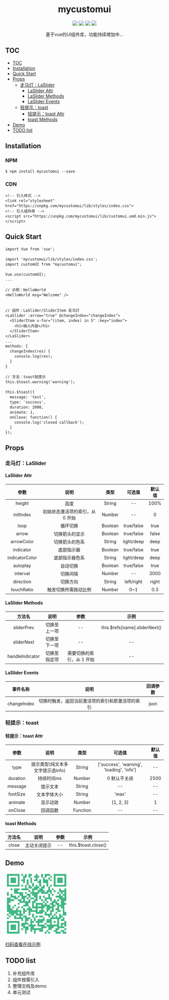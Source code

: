 <!--
[![NPM](https://nodei.co/npm/mycustomui.png?downloads=true&downloadRank=true&stars=true)](https://nodei.co/npm/mycustomui/) -->
<h1 align="center">mycustomui</h1>
<p align="center">
    <a href="https://www.npmjs.com/package/mycustomui"><img src="https://badgen.net/bundlephobia/minzip/mycustomui?color=cyan" /></a>
    <a href="https://www.npmjs.com/package/mycustomui"><img src="https://badgen.net/npm/dependents/mycustomui" /></a>
    <a href="https://www.npmjs.com/package/mycustomui"><img src="https://badgen.net/npm/v/mycustomui" /></a>
    <a href="https://www.npmjs.com/package/mycustomui"><img src="https://badgen.net/badge/license/MIT/blue" /></a>
</p>
<p align="center">
基于vue的UI组件库，功能持续增加中...
</p>

## TOC
<!-- TOC -->

- [TOC](#toc)
- [Installation](#installation)
- [Quick Start](#quick-start)
- [Props](#props)
  - [走马灯：LaSlider](#走马灯laslider)
    - [LaSlider Attr](#laslider-attr)
    - [LaSlider Methods](#laslider-methods)
    - [LaSlider Events](#laslider-events)
  - [轻提示：toast](#轻提示toast)
    - [轻提示：toast Attr](#轻提示toast-attr)
    - [toast Methods](#toast-methods)
- [Demo](#demo)
- [TODO list](#todo-list)

<!-- /TOC -->

## Installation

### NPM
```
$ npm install mycustomui --save

```
### CDN
```
<!-- 引入样式 -->
<link rel="stylesheet" href="https://unpkg.com/mycustomui/lib/styles/index.css">
<!-- 引入组件库 -->
<script src="https://unpkg.com/mycustomui/lib/customui.umd.min.js"></script>
```


## Quick Start
```
import Vue from 'vue';

import 'mycustomui/lib/styles/index.css';
import customUI from "mycustomui";

Vue.use(customUI);
...

// 示例：HelloWorld
<HelloWorld msg="Welcome" />


// 组件：LaSlider/SliderItem 走马灯
<LaSlider :arrow="true" @changeIndex="changeIndex">
  <SliderItem v-for="(item, index) in 5" :key="index">
    <h1>插入内容</h1>
  </SliderItem>
</LaSlider>
...
methods: {
  changeIndex(res) {
    console.log(res);
  }
}

// 方法：toast轻提示
this.$toast.warning('warning');

this.$toast({
  message: 'test',
  type: 'success',
  duration: 2000,
  animate: 1,
  onClose: function() {
    console.log('closed callback');
  }
});

```

## Props

### 走马灯：LaSlider

#### LaSlider Attr
| 参数 | 说明 | 类型 | 可选值 | 默认值 |
| :------:| :------: | :------: | :------: | :------: |
| height | 高度 | String | -- | 100% |
| initIndex | 初始状态激活项的索引，从 0 开始 | Number | -- | 0 |
| loop | 循环切换 | Boolean | true/false | true |
| arrow | 切换箭头的显示 | Boolean | true/false | false |
| arrowColor | 切换箭头的色系 | String | light/deep | deep |
| indicator | 底部指示器 | Boolean | true/false | true |
| indicatorColor | 底部指示器色系 | String | light/deep | deep |
| autoplay | 自动切换 | Boolean | true/false | true |
| interval | 切换间隔 | Number | -- | 3000 |
| direction | 切换方向 | String | left/right | right |
| touchRatio | 触发切换所需拖动比例 | Number | 0~1 | 0.3 |

#### LaSlider Methods
| 方法名 | 说明 | 参数 | 示例 |
| :------:| :------: | :------: | :------: |
| sliderPrev | 	切换至上一项 | -- | this.$refs[name].sliderNext() |
| sliderNext | 	切换至下一项 | -- | -- |
| handleIndicator | 	切换至指定项 | 需要切换的索引，从 1 开始 | -- |

#### LaSlider Events
| 事件名称 | 说明 | 回调参数 |
| :------:| :------: | :------: |
| changeIndex | 切换时触发，返回当前激活项的索引和原激活项的索引 | json |


### 轻提示：toast

#### 轻提示：toast Attr
| 参数 | 说明 | 类型 | 可选值 | 默认值 |
| :------:| :------: | :------: | :------: | :------: |
| type | 提示类型(纯文本多文字提示选info) | String | ['success', 'warning', 'loading', 'info'] | -- |
| duration | 持续时间ms | Number | 0 默认不关闭 | 2500 |
| message | 提示文本 | String | -- | -- |
| fontSize | 文本字体大小 | String | 'max' | -- |
| animate | 显示动效 | Number | [1, 2, 3] | 1 |
| onClose | 回调函数 | Function | -- | -- |

#### toast Methods
| 方法名 | 说明 | 参数 | 示例 |
| :------:| :------: | :------: | :------: |
| close | 主动关闭提示 | -- | this.$toast.close() |


## Demo
<a href="http://132.232.77.14/dist/index.html">
  <img src="./public/demo_link.png" alt="扫码查看在线示例" width="200px" height="200px">
</a>

[扫码查看在线示例](https://github.com/childlabor/customui-demo)

## TODO list
1. 补充组件库
2. 组件按需引入
3. 整理文档及demo
4. 单元测试

